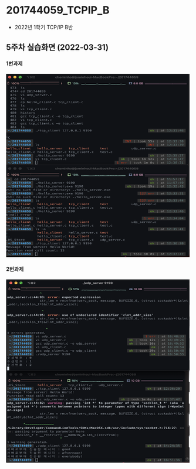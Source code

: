 # 201744059_TCPIP_B
  - 2022년 1학기 TCP/IP B반


## 5주차 실습화면 (2022-03-31)

#### 1번과제
<img width="500" height="500" src="https://github.com/chominho14/201744059_TCPIP_B/blob/main/pic/6%E1%84%8C%E1%85%AE%E1%84%8E%E1%85%A1%E1%84%89%E1%85%B5%E1%86%AF%E1%84%89%E1%85%B3%E1%86%B8%E1%84%92%E1%85%AA%E1%84%86%E1%85%A7%E1%86%AB_1.png"></img>


#### 2번과제
<img width="500" height="500" src="https://github.com/chominho14/201744059_TCPIP_B/blob/main/pic/6%E1%84%8C%E1%85%AE%E1%84%8E%E1%85%A1%E1%84%89%E1%85%B5%E1%86%AF%E1%84%89%E1%85%B3%E1%86%B8%E1%84%92%E1%85%AA%E1%84%86%E1%85%A7%E1%86%AB_2.png"></img>
